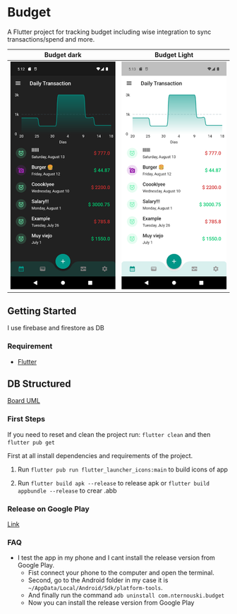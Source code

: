 # Budget

A Flutter project for tracking budget including wise integration to sync transactions/spend and more.

Budget dark             |  Budget Light
:-------------------------:|:-------------------------:
![](README/screenshot_dark.png?raw=true "Dark Theme")  |  ![](README/screenshot_light.png?raw=true "Light Theme")

## Getting Started

I use firebase and firestore as DB

### Requirement

- [Flutter](https://docs.flutter.dev/get-started/install)


## DB Structured

[Board UML](https://miro.com/app/board/uXjVOlCWOFU=/?share_link_id=604302253564)

### First Steps

If you need to reset and clean the project run: `flutter clean` and then `flutter pub get`

First at all install dependencies and requirements of the project.

1. Run `flutter pub run flutter_launcher_icons:main` to build icons of app 

2. Run `flutter build apk --release` to release apk or `flutter build appbundle --release` to crear .abb

### Release on Google Play

[Link](https://play.google.com/store/apps/details?id=com.nternouski.budget&pli=1)
### FAQ

- I test the app in my phone and I cant install the release version from Google Play.
	* Fist connect your phone to the computer and open the terminal.
	* Second, go to the Android folder in my case it is `~/AppData/Local/Android/Sdk/platform-tools`.
	* And finally run the command `adb uninstall com.nternouski.budget`
	* Now you can install the release version from Google Play
